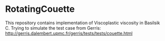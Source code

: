 # RotatingCouette
This repository contains implementation of Viscoplastic viscosity in Basilsik C. Trying to simulate the test case from Gerris: http://gerris.dalembert.upmc.fr/gerris/tests/tests/couette.html
